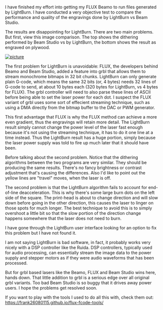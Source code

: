 I have finished my effort into getting my FLUX Beamo to run files generated by LightBurn. I have conducted a very objective test to compare the performance and quality of the engravings done by LightBurn vs Beam Studio.

The results are disappointing for LightBurn. There are two main problems. But first, view this image comparison. The top shows the dithering performed by Beam Studio vs by LightBurn, the bottom shows the result as engraved on plywood.

[![picture](misc/beamstudio_vs_lightburn_dither.fw.png)](misc/beamstudio_vs_lightburn_dither.fw.png)

The first problem for LightBurn is unavoidable: FLUX, the developers behind Beamo and Beam Studio, added a feature into grbl that allows them to stream monochrome bitmaps in 32 bit chunks. LightBurn can only generate plain G-code, which means the same 32 bits (or, 4 bytes) needs 32 lines of G-code to send, at about 10 bytes each (320 bytes for LightBurn, vs 4 bytes for FLUX). The grbl controller will need to also parse these lines of ASCII before being able to set the laser power for each dot. I suspect the FLUX variant of grbl uses some sort of effecient streaming technique, such as using a DMA directly from the bitmap buffer to the DAC or PWM generator.

This first advantage that FLUX is why the FLUX method can achieve a more even gradient, thus the engravings will retain more detail. The LightBurn result simply cannot change the power level of the laser fast enough because it's not using the streaming technique, it has to do it one line at a time instead. Thus the LightBurn result has a huge portion, simply because the laser power supply was told to fire up much later that it should have been.

Before talking about the second problem. Notice that the dithering algorithms between the two programs are very similar. They should be producing the same results. There's no fancy brightness or contrast adjustment that's causing the differences. Also I'd like to point out the yellow lines are "travel" moves, when the laser is off.

The second problem is that the LightBurn algorithm fails to account for end-of-line deacceleration. This is why there's some large burn dots on the left side of the square. The print-head is about to change direction and will slow down before going in the other direction, this causes the laser to linger on those spots for much longer. The best technique to avoid this is to simply overshoot a little bit so that the slow portion of the direction change happens somewhere that the laser does not need to burn.

I have gone through the LightBurn user interface looking for an option to fix this problem but I have not found it.

I am not saying LightBurn is bad software, in fact, it probably works very nicely with a DSP controller like the Ruida. DSP controllers, typically used for audio processing, can essentially stream the image data to the power supply and stepper motors as if they were audio waveforms that has been processed.

But for grbl based lasers like the Beamo, FLUX and Beam Studio wins here, hands down. That little addition to grbl is a serious edge over all original grbl variants. Too bad Beam Studio is so buggy that it drives away power users. I hope the problems get resolved soon.

If you want to play with the tools I used to do all this with, check them out: https://frank26080115.github.io/flux-fcode-tools/
